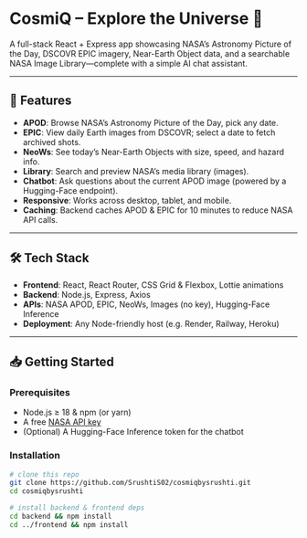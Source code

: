 
# CosmiQ – Explore the Universe 🌌

A full-stack React + Express app showcasing NASA’s Astronomy Picture of the Day, DSCOVR EPIC imagery, Near-Earth Object data, and a searchable NASA Image Library—complete with a simple AI chat assistant.

---

## 🚀 Features

- **APOD**: Browse NASA’s Astronomy Picture of the Day, pick any date.
- **EPIC**: View daily Earth images from DSCOVR; select a date to fetch archived shots.
- **NeoWs**: See today’s Near-Earth Objects with size, speed, and hazard info.
- **Library**: Search and preview NASA’s media library (images).
- **Chatbot**: Ask questions about the current APOD image (powered by a Hugging-Face endpoint).
- **Responsive**: Works across desktop, tablet, and mobile.
- **Caching**: Backend caches APOD & EPIC for 10 minutes to reduce NASA API calls.

---

## 🛠️ Tech Stack

- **Frontend**: React, React Router, CSS Grid & Flexbox, Lottie animations
- **Backend**: Node.js, Express, Axios
- **APIs**: NASA APOD, EPIC, NeoWs, Images (no key), Hugging-Face Inference
- **Deployment**: Any Node-friendly host (e.g. Render, Railway, Heroku)

---

## 📥 Getting Started

### Prerequisites

- Node.js ≥ 18 & npm (or yarn)
- A free [NASA API key](https://api.nasa.gov)
- (Optional) A Hugging-Face Inference token for the chatbot

### Installation

```bash
# clone this repo
git clone https://github.com/SrushtiS02/cosmiqbysrushti.git
cd cosmiqbysrushti

# install backend & frontend deps
cd backend && npm install
cd ../frontend && npm install
